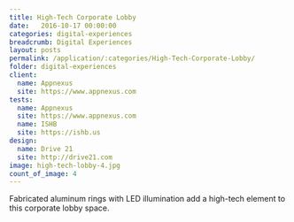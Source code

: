 ```yaml
---
title: High-Tech Corporate Lobby
date:   2016-10-17 00:00:00
categories: digital-experiences
breadcrumb: Digital Experiences
layout: posts
permalink: /application/:categories/High-Tech-Corporate-Lobby/
folder: digital-experiences
client:
  name: Appnexus
  site: https://www.appnexus.com
tests:
  name: Appnexus
  site: https://www.appnexus.com
  name: ISHB
  site: https://ishb.us
design: 
  name: Drive 21
  site: http://drive21.com 
image: high-tech-lobby-4.jpg
count_of_image: 4
---
```

<div class="col-xs-12 col-sm-12 col-md-12 col-lg-12">
  <div class="fotorama application-item__slider" data-nav="thumbs" data-thumbheight="109" border-width="3" data-maxheight="500">
    <a {{ href | img : "fotorama/high-tech-lobby-4.jpg" }}></a>
    <a {{ href | img : "fotorama/high-tech-lobby-1.jpg" }}></a>
    <a {{ href | img : "fotorama/high-tech-lobby-2.jpg" }}></a>
    <a {{ href | img : "fotorama/high-tech-lobby-3.jpg" }}></a>

  </div>
  <div class="visible-xs application-item__icon-slider">
      <i class="icon-swipe"></i>
    </div>
<p class="application-item__content application-item__content--bottom">
    Fabricated aluminum rings with LED illumination add a high-tech element to this corporate lobby space.
  </p>
</div>
